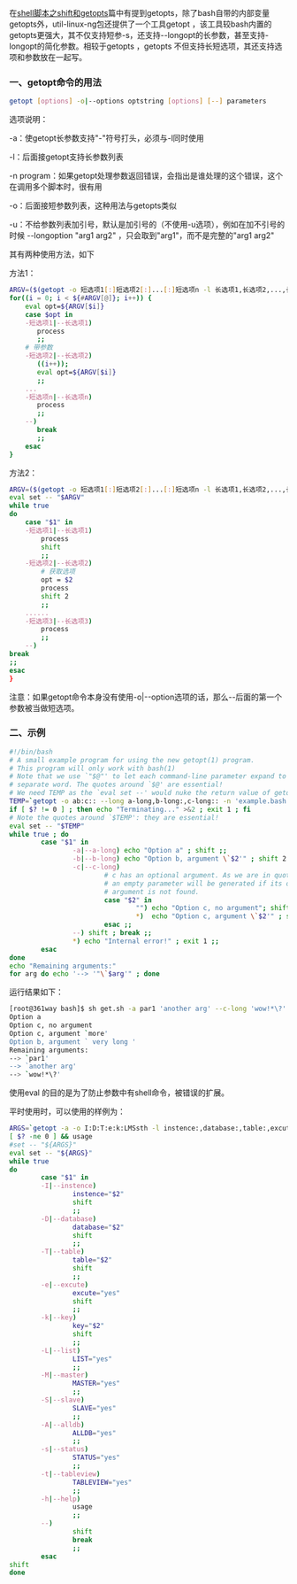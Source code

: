 在[shell脚本之shift和getopts](http://www.361way.com/shell-shift-getopts/4973.html)篇中有提到getopts，除了bash自带的内部变量getopts外，util-linux-ng包还提供了一个工具getopt ，该工具较bash内置的getopts更强大，其不仅支持短参-s，还支持--longopt的长参数，甚至支持-longopt的简化参数。相较于getopts ，getopts 不但支持长短选项，其还支持选项和参数放在一起写。

### 一、getopt命令的用法 

```sh
getopt [options] -o|--options optstring [options] [--] parameters
```

选项说明：

-a：使getopt长参数支持"-"符号打头，必须与-l同时使用

-l：后面接getopt支持长参数列表

-n program：如果getopt处理参数返回错误，会指出是谁处理的这个错误，这个在调用多个脚本时，很有用

-o：后面接短参数列表，这种用法与getopts类似

-u：不给参数列表加引号，默认是加引号的（不使用-u选项），例如在加不引号的时候 --longoption "arg1 arg2" ，只会取到"arg1"，而不是完整的"arg1 arg2"

其有两种使用方法，如下

方法1：

```sh
ARGV=($(getopt -o 短选项1[:]短选项2[:]...[:]短选项n -l 长选项1,长选项2,...,长选项n -- "$@"))
for((i = 0; i < ${#ARGV[@]}; i++)) {
    eval opt=${ARGV[$i]}
    case $opt in
    -短选项1|--长选项1)
       process
       ;;
    # 带参数
    -短选项2|--长选项2)
       ((i++));
       eval opt=${ARGV[$i]}
       ;;
    ...
    -短选项n|--长选项n)
       process
       ;;
    --)
       break
       ;;
    esac
}
```

方法2：

```sh
ARGV=($(getopt -o 短选项1[:]短选项2[:]...[:]短选项n -l 长选项1,长选项2,...,长选项n -- "$@"))
eval set -- "$ARGV"
while true
do
    case "$1" in
    -短选项1|--长选项1)
        process
        shift
        ;;
    -短选项2|--长选项2)
        # 获取选项
        opt = $2
        process
        shift 2
        ;;
    ......
    -短选项3|--长选项3)
        process
        ;;
    --)
break
;;
esac
}
```

注意：如果getopt命令本身没有使用-o|--option选项的话，那么--后面的第一个参数被当做短选项。

### 二、示例 

```sh
#!/bin/bash
# A small example program for using the new getopt(1) program.
# This program will only work with bash(1)
# Note that we use `"$@"' to let each command-line parameter expand to a
# separate word. The quotes around `$@' are essential!
# We need TEMP as the `eval set --' would nuke the return value of getopt.
TEMP=`getopt -o ab:c:: --long a-long,b-long:,c-long:: -n 'example.bash' -- "$@"`
if [ $? != 0 ] ; then echo "Terminating..." >&2 ; exit 1 ; fi
# Note the quotes around `$TEMP': they are essential!
eval set -- "$TEMP"
while true ; do
        case "$1" in
                -a|--a-long) echo "Option a" ; shift ;;
                -b|--b-long) echo "Option b, argument \`$2'" ; shift 2 ;;
                -c|--c-long)
                        # c has an optional argument. As we are in quoted mode,
                        # an empty parameter will be generated if its optional
                        # argument is not found.
                        case "$2" in
                                "") echo "Option c, no argument"; shift 2 ;;
                                *)  echo "Option c, argument \`$2'" ; shift 2 ;;
                        esac ;;
                --) shift ; break ;;
                *) echo "Internal error!" ; exit 1 ;;
        esac
done
echo "Remaining arguments:"
for arg do echo '--> '"\`$arg'" ; done 
```


运行结果如下：

```sh
[root@361way bash]$ sh get.sh -a par1 'another arg' --c-long 'wow!*\?' -cmore -b " very long "
Option a
Option c, no argument
Option c, argument `more'
Option b, argument ` very long '
Remaining arguments:
--> `par1'
--> `another arg'
--> `wow!*\?'
```

使用eval 的目的是为了防止参数中有shell命令，被错误的扩展。

平时使用时，可以使用的样例为：

```sh
ARGS=`getopt -a -o I:D:T:e:k:LMSsth -l instence:,database:,table:,excute:,key:,list,master,slave,status,tableview,help -- "$@"`
[ $? -ne 0 ] && usage
#set -- "${ARGS}"
eval set -- "${ARGS}"
while true
do
        case "$1" in
        -I|--instence)
                instence="$2"
                shift
                ;;
        -D|--database)
                database="$2"
                shift
                ;;
        -T|--table)
                table="$2"
                shift
                ;;
        -e|--excute)
                excute="yes"
                shift
                ;;
        -k|--key)
                key="$2"
                shift
                ;;
        -L|--list)
                LIST="yes"
                ;;
        -M|--master)
                MASTER="yes"
                ;;
        -S|--slave)
                SLAVE="yes"
                ;;
        -A|--alldb)
                ALLDB="yes"
                ;;
        -s|--status)
                STATUS="yes"
                ;;
        -t|--tableview)
                TABLEVIEW="yes"
                ;;
        -h|--help)
                usage
                ;;
        --)
                shift
                break
                ;;
        esac
shift
done 
```